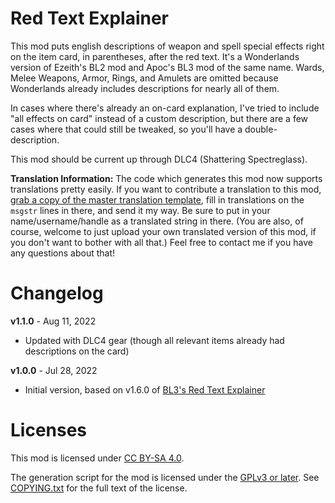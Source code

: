 Red Text Explainer
==================

This mod puts english descriptions of weapon and spell special effects right on
the item card, in parentheses, after the red text.  It's a Wonderlands version
of Ezeith's BL2 mod and Apoc's BL3 mod of the same name.  Wards, Melee Weapons,
Armor, Rings, and Amulets are omitted because Wonderlands already includes
descriptions for nearly all of them.

In cases where there's already an on-card explanation, I've tried to include
"all effects on card" instead of a custom description, but there are a few
cases where that could still be tweaked, so you'll have a double-description.

This mod should be current up through DLC4 (Shattering Spectreglass).

**Translation Information:** The code which generates this mod now supports
translations pretty easily.  If you want to contribute a translation to this
mod, [grab a copy of the master translation template](https://raw.githubusercontent.com/BLCM/wlmods/master/Apocalyptech/gear_changes/red_text_explainer/locales/base.pot),
fill in translations on the `msgstr` lines in there, and send it my way.  Be
sure to put in your name/username/handle as a translated string in there.
(You are also, of course, welcome to just upload your own translated version
of this mod, if you don't want to bother with all that.)  Feel free to contact
me if you have any questions about that!

Changelog
=========

**v1.1.0** - Aug 11, 2022
 * Updated with DLC4 gear (though all relevant items already had descriptions
   on the card)

**v1.0.0** - Jul 28, 2022
 * Initial version, based on v1.6.0 of
   [BL3's Red Text Explainer](https://github.com/BLCM/bl3mods/wiki/Red%20Text%20Explainer)
 
Licenses
========

This mod is licensed under [CC BY-SA 4.0](https://creativecommons.org/licenses/by-sa/4.0/).

The generation script for the mod is licensed under the
[GPLv3 or later](https://www.gnu.org/licenses/quick-guide-gplv3.html).
See [COPYING.txt](../../COPYING.txt) for the full text of the license.

